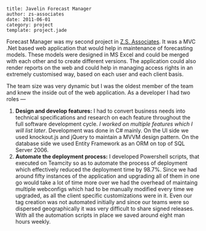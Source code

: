 ```metadata
title: Javelin Forecast Manager
author: zs-associates
date: 2011-06-01
category: project
template: project.jade
```

Forecast Manager was my second project in [Z.S. Associates](http://zsassociates.com). It was a MVC .Net based web application that would help in maintenance of forecasting models. These models were designed in MS Excel and could be merged with each other and to create different versions. The application could also render reports on the web and could help in managing access rights in an extremely customised way, based on each user and each client basis.

The team size was very dynamic but I was the oldest member of the team and knew the inside out of the web application. As a developer I had two roles —

1. **Design and develop features:** I had to convert business needs into technical specifications and research on each feature throughout the full software development cycle. _I worked on multiple features which I will list later_. Development was done in C# mainly. On the UI side we used knockout.js and jQuery to maintain a MVVM design pattern. On the database side we used Entity Framework as an ORM on top of SQL Server 2006.
2. **Automate the deployment process:** I developed Powershell scripts, that executed on Teamcity so as to automate the process of deployment which effectively reduced the deployment time by 98.7%. Since we had around fifty instances of the application and upgrading all of them in one go would take a lot of time more over we had the overhead of maintaing multiple webconfigs which had to be manually modified every time we upgraded, as all the client specific customizations were in it. Even our tag creation was not automated initially and since our teams were so dispersed geographically it was very difficult to share signed releases. With all the automation scripts in place we saved around eight man hours weekly.